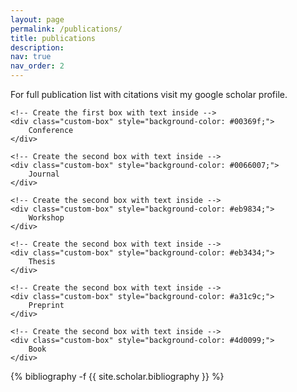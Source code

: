 ```yaml
---
layout: page
permalink: /publications/
title: publications
description:
nav: true
nav_order: 2
---
```

<!-- _pages/publications.md -->

<div>For full publication list with citations visit my google scholar profile.</div>


<head>
    <meta charset="UTF-8">
    <meta name="viewport" content="width=device-width, initial-scale=1.0">
    <title>Two Boxes Side by Side Example</title>
    <style>
        /* Define the style for the box */
        .custom-box {
            width: 60px; /* Set the width of the box */
            height: 20px; /* Set the height of the box */
            color: #ffffff; /* Set the text color */
            text-align: center; /* Center the text horizontally */
            line-height: 100px; /* Center the text vertically within the box */
            margin: 5px; /* Add some margin for spacing */
            display: inline-block; /* Set boxes to display inline */
        }
    </style>
</head>
<body>

    <!-- Create the first box with text inside -->
    <div class="custom-box" style="background-color: #00369f;">
        Conference
    </div>

    <!-- Create the second box with text inside -->
    <div class="custom-box" style="background-color: #0066007;">
        Journal
    </div>

    <!-- Create the second box with text inside -->
    <div class="custom-box" style="background-color: #eb9834;">
        Workshop
    </div>

    <!-- Create the second box with text inside -->
    <div class="custom-box" style="background-color: #eb3434;">
        Thesis
    </div>

    <!-- Create the second box with text inside -->
    <div class="custom-box" style="background-color: #a31c9c;">
        Preprint
    </div>

    <!-- Create the second box with text inside -->
    <div class="custom-box" style="background-color: #4d0099;">
        Book
    </div>

</body>


<div class="publications">

{% bibliography -f {{ site.scholar.bibliography }} %}

</div>
